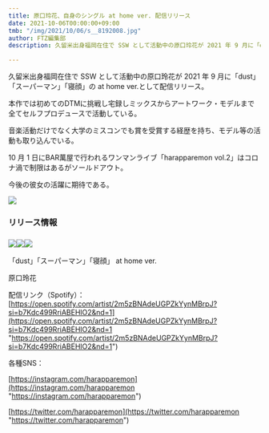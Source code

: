 ```yaml
---
title: 原口玲花、自身のシングル at home ver. 配信リリース
date: 2021-10-06T00:00:00+09:00
tmb: "/img/2021/10/06/s__8192008.jpg"
author: FTZ編集部
description: 久留米出身福岡在住で SSW として活動中の原口玲花が 2021 年 9 月に「dust」「スーパーマ ン」「寝顔」の at home ver.として配信リリース。

---
```

久留米出身福岡在住で SSW として活動中の原口玲花が 2021 年 9 月に「dust」「スーパーマン」「寝顔」の at home ver.として配信リリース。

本作では初めてのDTMに挑戦し宅録しミックスからアートワーク・モデルまで全てセルフプロデュースで活動している。

音楽活動だけでなく大学のミスコンでも賞を受賞する経歴を持ち、モデル等の活動も取り込んでいる。

10 月 1 日にBAR萬屋で行われるワンマンライブ「harapparemon vol.2」はコロナ渦で制限はあるがソールドアウト。

今後の彼女の活躍に期待である。

![](/img/2021/10/06/原口玲花　プロフィール.jpg)

### リリース情報

### ![](/img/2021/10/06/02.jpg)![](/img/2021/10/06/03.jpg)![](/img/2021/10/06/04.jpg)

「dust」「スーパーマン」「寝顔」 at home ver.

原口玲花

配信リンク（Spotify）：[https://open.spotify.com/artist/2m5zBNAdeUGPZkYynMBrpJ?si=b7Kdc499RriABEHlO2&nd=1](https://open.spotify.com/artist/2m5zBNAdeUGPZkYynMBrpJ?si=b7Kdc499RriABEHlO2&nd=1 "https://open.spotify.com/artist/2m5zBNAdeUGPZkYynMBrpJ?si=b7Kdc499RriABEHlO2&nd=1")

各種SNS：

[https://instagram.com/harapparemon](https://instagram.com/harapparemon "https://instagram.com/harapparemon")

[https://twitter.com/harapparemon](https://twitter.com/harapparemon "https://twitter.com/harapparemon")